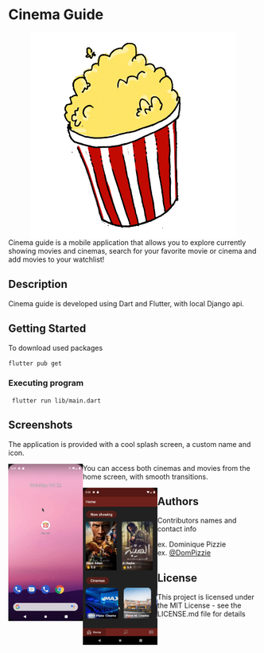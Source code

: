
# Cinema Guide

<div align=center >
<img align="center"  src="https://github.com/SarahElzayat/Flutter-Cinema-Guide/blob/master/assets/images/splash_logo.gif">
   </div>
Cinema guide is a mobile application that allows you to explore currently showing movies and cinemas, search for your favorite movie or cinema and add movies to your watchlist!

## Description
Cinema guide is developed using Dart and Flutter, with local Django api.

## Getting Started

To download used packages
```
flutter pub get
```


### Executing program

```
 flutter run lib/main.dart
```

## Screenshots 

The application is provided with a cool splash screen, a custom name and icon.

<img align="left" width =150px  src="https://github.com/SarahElzayat/Flutter-Cinema-Guide/blob/master/screenshots/launcher_icon_and_splash_screen.gif">



You can access both cinemas and movies from the home screen, with smooth transitions.


<img align="left" width =150px  src="https://github.com/SarahElzayat/Flutter-Cinema-Guide/blob/master/screenshots/movies_from_home.gif">


## Authors

Contributors names and contact info

ex. Dominique Pizzie  
ex. [@DomPizzie](https://twitter.com/dompizzie)

## License

This project is licensed under the MIT License - see the LICENSE.md file for details
